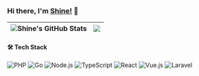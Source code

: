 ### Hi there, I'm [Shine!](https://nowtime.cc/) 👋

| <a><img align="center" src="https://github-readme-stats.vercel.app/api?username=PrintNow&show_icons=true&count_private=true&hide_border=true&include_all_commits=true" alt="Shine's GitHub Stats" /></a> | <a><img align="center" src="https://github-readme-stats.vercel.app/api/top-langs/?username=PrintNow&hide_border=true&layout=compact&hide=TSQL,Smarty,jupyter%20notebook" /></a> |
|----------------------------------------------------------------------------------------------------------------------------------------------------------------------------------------------------------|--------------------------------------------------------------------------------------------------------------------------------------------------------------------------|

#### 🛠️ Tech Stack

![PHP](https://img.shields.io/badge/-PHP-777BB4?style=flat&logo=php&logoColor=white)
![Go](https://img.shields.io/badge/-Go-00ADD8?style=flat&logo=go&logoColor=white)
![Node.js](https://img.shields.io/badge/-Node.js-339933?style=flat&logo=node.js&logoColor=white)
![TypeScript](https://img.shields.io/badge/-TypeScript-3178C6?style=flat&logo=typescript&logoColor=white)
![React](https://img.shields.io/badge/-React-61DAFB?style=flat&logo=react&logoColor=black)
![Vue.js](https://img.shields.io/badge/-Vue.js-4FC08D?style=flat&logo=vue.js&logoColor=white)
![Laravel](https://img.shields.io/badge/-Laravel-FF2D20?style=flat&logo=laravel&logoColor=white)

